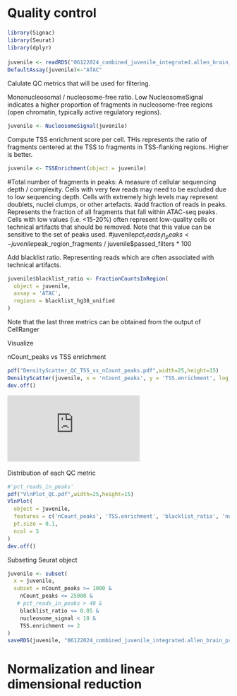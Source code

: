 # Quality control

```r
library(Signac)
library(Seurat)
library(dplyr)

juvenile <- readRDS("06122024_combined_juvenile_integrated.allen_brain_projection.rds")
DefaultAssay(juvenile)<-"ATAC"
```

Calulate QC metrics that will be used for filtering.

Mononucleosomal / nucleosome-free ratio.  Low NucleosomeSignal indicates a higher proportion of fragments in nucleosome-free regions (open chromatin, typically active regulatory regions).
```r
juvenile <- NucleosomeSignal(juvenile)
```
Compute TSS enrichment score per cell. THis represents the ratio of fragments centered at the TSS to fragments in TSS-flanking regions. Higher is better. 
```r
juvenile <- TSSEnrichment(object = juvenile)
```


#Total number of fragments in peaks: A measure of cellular sequencing depth / complexity. Cells with very few reads may need to be excluded due to low sequencing depth. Cells with extremely high levels may represent doublets, nuclei clumps, or other artefacts.
#add fraction of reads in peaks. Represents the fraction of all fragments that fall within ATAC-seq peaks. Cells with low values (i.e. <15-20%) often represent low-quality cells or technical artifacts that should be removed. Note that this value can be sensitive to the set of peaks used.
#juvenile$pct_reads_in_peaks <- juvenile$peak_region_fragments / juvenile$passed_filters * 100

Add blacklist ratio. Representing reads which are often associated with technical artifacts.
```r
juvenile$blacklist_ratio <- FractionCountsInRegion(
  object = juvenile, 
  assay = 'ATAC',
  regions = blacklist_hg38_unified
)
```


Note that the last three metrics can be obtained from the output of CellRanger

Visualize

nCount_peaks vs TSS enrichment
```r
pdf("DensityScatter_QC_TSS_vs_nCount_peaks.pdf",width=25,height=15)
DensityScatter(juvenile, x = 'nCount_peaks', y = 'TSS.enrichment', log_x = TRUE, quantiles = TRUE)
dev.off()
```
![alt text](https://github.com/jahaltom/Single-Cell-Analysis/blob/main/Seurat-Signac/scATAC/images/DensityScatter_QC_TSS_vs_nCount_peaks.pdf?raw=true)

Distribution of each QC metric
```r
#'pct_reads_in_peaks'
pdf("VlnPlot_QC.pdf",width=25,height=15)
VlnPlot(
  object = juvenile,
  features = c('nCount_peaks', 'TSS.enrichment', 'blacklist_ratio', 'nucleosome_signal'),
  pt.size = 0.1,
  ncol = 5
)
dev.off()
```

Subseting Seurat object
```r
juvenile <- subset(
  x = juvenile,
  subset = nCount_peaks >= 1000 &
    nCount_peaks <= 25000 &
   # pct_reads_in_peaks > 40 &
    blacklist_ratio <= 0.05 &
    nucleosome_signal < 10 &
    TSS.enrichment >= 2
)
saveRDS(juvenile, "06122024_combined_juvenile_integrated.allen_brain_projection.filtered.rds")
```
# Normalization and linear dimensional reduction
